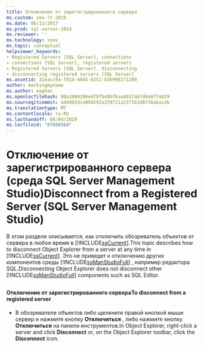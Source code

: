 ```yaml
---
title: Отключение от зарегистрированного сервера
ms.custom: seo-lt-2019
ms.date: 06/13/2017
ms.prod: sql-server-2014
ms.reviewer: ''
ms.technology: ssms
ms.topic: conceptual
helpviewer_keywords:
- Registered Servers [SQL Server], connections
- connections [SQL Server], registered servers
- Registered Servers [SQL Server], disconnecting
- disconnecting registered servers [SQL Server]
ms.assetid: 31eacc9a-f814-4845-b252-b3b998271200
author: markingmyname
ms.author: maghan
ms.openlocfilehash: 80a1884206e4f8fb49bf6aadb57ab7dde8ffa829
ms.sourcegitcommit: ad4d92dce894592a259721a1571b1d8736abacdb
ms.translationtype: MT
ms.contentlocale: ru-RU
ms.lasthandoff: 08/04/2020
ms.locfileid: "87668564"
---
```

# <a name="disconnect-from-a-registered-server-sql-server-management-studio"></a><span data-ttu-id="70332-102">Отключение от зарегистрированного сервера (среда SQL Server Management Studio)</span><span class="sxs-lookup"><span data-stu-id="70332-102">Disconnect from a Registered Server (SQL Server Management Studio)</span></span>
  <span data-ttu-id="70332-103">В этом разделе описывается, как отключить обозреватель объектов от сервера в любое время в [!INCLUDE[ssCurrent](../../includes/sscurrent-md.md)].</span><span class="sxs-lookup"><span data-stu-id="70332-103">This topic describes how to  disconnect Object Explorer from a server at any time in [!INCLUDE[ssCurrent](../../includes/sscurrent-md.md)].</span></span> <span data-ttu-id="70332-104">Это не приведет к отключению других компонентов среды [!INCLUDE[ssManStudioFull](../../includes/ssmanstudiofull-md.md)] , например редактора SQL.</span><span class="sxs-lookup"><span data-stu-id="70332-104">Disconnecting Object Explorer does not disconnect other [!INCLUDE[ssManStudioFull](../../includes/ssmanstudiofull-md.md)] components such as SQL Editor.</span></span>  
  
##  <a name="SSMSProcedure"></a>  
  
#### <a name="to-disconnect-from-a-registered-server"></a><span data-ttu-id="70332-105">Отключение от зарегистрированного сервера</span><span class="sxs-lookup"><span data-stu-id="70332-105">To disconnect from a registered server</span></span>  
  
-   <span data-ttu-id="70332-106">В обозревателе объектов либо щелкните правой кнопкой мыши сервер и нажмите кнопку **Отключиться** , либо нажмите кнопку **Отключиться** на панели инструментов.</span><span class="sxs-lookup"><span data-stu-id="70332-106">In Object Explorer, right-click a server and click **Disconnect** or, on the Object Explorer toolbar, click the **Disconnect** icon.</span></span>  
  
  
